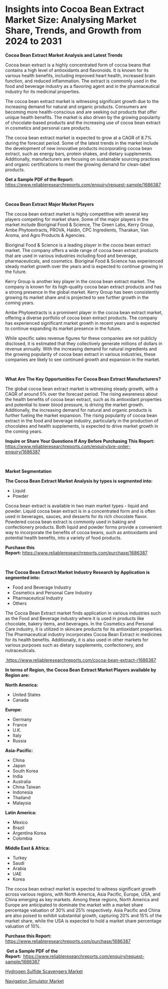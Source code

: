 <p><h1>Insights into Cocoa Bean Extract Market Size: Analysing Market Share, Trends, and Growth from 2024 to 2031</h1></p><p><strong>Cocoa Bean Extract Market Analysis and Latest Trends</strong></p>
<p><p>Cocoa bean extract is a highly concentrated form of cocoa beans that contains a high level of antioxidants and flavonoids. It is known for its various health benefits, including improved heart health, increased brain function, and reduced inflammation. The extract is commonly used in the food and beverage industry as a flavoring agent and in the pharmaceutical industry for its medicinal properties.</p><p>The cocoa bean extract market is witnessing significant growth due to the increasing demand for natural and organic products. Consumers are becoming more health-conscious and are seeking out products that offer unique health benefits. The market is also driven by the growing popularity of chocolate-based products and the increasing use of cocoa bean extract in cosmetics and personal care products.</p><p>The cocoa bean extract market is expected to grow at a CAGR of 8.7% during the forecast period. Some of the latest trends in the market include the development of new innovative products incorporating cocoa bean extract, such as energy bars, protein shakes, and dietary supplements. Additionally, manufacturers are focusing on sustainable sourcing practices and organic certifications to meet the growing demand for clean-label products.</p></p>
<p><strong>Get a Sample PDF of the Report:&nbsp;</strong> <a href="https://www.reliableresearchreports.com/enquiry/request-sample/1686387">https://www.reliableresearchreports.com/enquiry/request-sample/1686387</a></p>
<p>&nbsp;</p>
<p><strong>Cocoa Bean Extract Major Market Players</strong></p>
<p><p>The cocoa bean extract market is highly competitive with several key players competing for market share. Some of the major players in the market include Bioriginal Food & Science, The Green Labs, Kerry Group, Ambe Phytoextracts, PROVA, Haldin, CPC Ingredients, Tharakan, Van Aroma, and Agro Products & Agencies.</p><p>Bioriginal Food & Science is a leading player in the cocoa bean extract market. The company offers a wide range of cocoa bean extract products that are used in various industries including food and beverage, pharmaceuticals, and cosmetics. Bioriginal Food & Science has experienced steady market growth over the years and is expected to continue growing in the future.</p><p>Kerry Group is another key player in the cocoa bean extract market. The company is known for its high-quality cocoa bean extract products and has a strong presence in the global market. Kerry Group has been consistently growing its market share and is projected to see further growth in the coming years.</p><p>Ambe Phytoextracts is a prominent player in the cocoa bean extract market, offering a diverse portfolio of cocoa bean extract products. The company has experienced significant market growth in recent years and is expected to continue expanding its market presence in the future.</p><p>While specific sales revenue figures for these companies are not publicly disclosed, it is estimated that they collectively generate millions of dollars in revenue annually. With the increasing demand for natural ingredients and the growing popularity of cocoa bean extract in various industries, these companies are likely to see continued growth and expansion in the market.</p></p>
<p>&nbsp;</p>
<p><strong>What Are The Key Opportunities For Cocoa Bean Extract Manufacturers?</strong></p>
<p><p>The global cocoa bean extract market is witnessing steady growth, with a CAGR of around 5% over the forecast period. The rising awareness about the health benefits of cocoa bean extract, such as its antioxidant properties and potential to lower blood pressure, is driving the market growth. Additionally, the increasing demand for natural and organic products is further fueling the market expansion. The rising popularity of cocoa bean extract in the food and beverage industry, particularly in the production of chocolates and health supplements, is expected to drive market growth in the coming years.</p></p>
<p><strong>Inquire or Share Your Questions If Any Before Purchasing This Report:</strong> <a href="https://www.reliableresearchreports.com/enquiry/pre-order-enquiry/1686387">https://www.reliableresearchreports.com/enquiry/pre-order-enquiry/1686387</a></p>
<p>&nbsp;</p>
<p><strong>Market Segmentation</strong></p>
<p><strong>The Cocoa Bean Extract Market Analysis by types is segmented into:</strong></p>
<p><ul><li>Liquid</li><li>Powder</li></ul></p>
<p><p>Cocoa bean extract is available in two main market types - liquid and powder. Liquid cocoa bean extract is in a concentrated form and is often used in beverages, sauces, and desserts for its rich chocolate flavor. Powdered cocoa bean extract is commonly used in baking and confectionery products. Both liquid and powder forms provide a convenient way to incorporate the benefits of cocoa beans, such as antioxidants and potential health benefits, into a variety of food products.</p></p>
<p><strong>Purchase this Report:&nbsp;</strong><a href="https://www.reliableresearchreports.com/purchase/1686387">https://www.reliableresearchreports.com/purchase/1686387</a></p>
<p>&nbsp;</p>
<p><strong>The Cocoa Bean Extract Market Industry Research by Application is segmented into:</strong></p>
<p><ul><li>Food and Beverage Industry</li><li>Cosmetics and Personal Care Industry</li><li>Pharmaceutical Industry</li><li>Others</li></ul></p>
<p><p>The Cocoa Bean Extract market finds application in various industries such as the Food and Beverage industry where it is used in products like chocolate, bakery items, and beverages. In the Cosmetics and Personal Care industry, it is utilized in skincare products for its antioxidant properties. The Pharmaceutical industry incorporates Cocoa Bean Extract in medicines for its health benefits. Additionally, it is also used in other markets for various purposes such as dietary supplements, confectionery, and nutraceuticals.</p></p>
<p><a href="https://www.reliableresearchreports.com/cocoa-bean-extract-r1686387">&nbsp;https://www.reliableresearchreports.com/cocoa-bean-extract-r1686387</a></p>
<p><strong>In terms of Region, the Cocoa Bean Extract Market Players available by Region are:</strong></p>
<p>
    <p> <strong> North America: </strong>
        <ul>
            <li>United States</li>
            <li>Canada</li>
        </ul>
        </p> 
    <p> <strong> Europe: </strong>
        <ul>
            <li>Germany</li>
            <li>France</li>
            <li>U.K.</li>
            <li>Italy</li>
            <li>Russia</li>
        </ul>
        </p> 
    <p> <strong> Asia-Pacific: </strong>
        <ul>
            <li>China</li>
            <li>Japan</li>
            <li>South Korea</li>
            <li>India</li>
            <li>Australia</li>
            <li>China Taiwan</li>
            <li>Indonesia</li>
            <li>Thailand</li>
            <li>Malaysia</li>
        </ul>
        </p> 
    <p> <strong> Latin America: </strong>
        <ul>
            <li>Mexico</li>
            <li>Brazil</li>
            <li>Argentina Korea</li>
            <li>Colombia</li>
        </ul>
        </p> 
    <p> <strong> Middle East & Africa: </strong>
        <ul>
            <li>Turkey</li>
            <li>Saudi</li>
            <li>Arabia</li>
            <li>UAE</li>
            <li>Korea</li>
        </ul>
    </p>
    </p>
<p><p>The cocoa bean extract market is expected to witness significant growth across various regions, with North America, Asia Pacific, Europe, USA, and China emerging as key markets. Among these regions, North America and Europe are anticipated to dominate the market with a market share percentage valuation of 30% and 25% respectively. Asia Pacific and China are also poised to exhibit substantial growth, capturing 20% and 15% of the market share, while the USA is expected to hold a market share percentage valuation of 10%.</p></p>
<p><strong>Purchase this Report: </strong><a href="https://www.reliableresearchreports.com/purchase/1686387">https://www.reliableresearchreports.com/purchase/1686387</a></p>
<p>&nbsp;<strong>Get a Sample PDF of the Report:&nbsp;&nbsp;</strong><a href="https://www.reliableresearchreports.com/enquiry/request-sample/1686387">https://www.reliableresearchreports.com/enquiry/request-sample/1686387</a></p>
<p><strong></strong></p>
<p><p><a href="https://view.publitas.com/reportprime-1/navigating-the-global-hydrogen-sulfide-scavengers-market-landscape-trends-forecasts-and-impact-analysis-2024-2031-covered-in-183-pages/">Hydrogen Sulfide Scavengers Market</a></p><p><a href="https://medium.com/@valroy852472024/navigation-simulator-market-analysis-report-global-insights-by-region-type-ship-bridge-6ded14e8a811">Navigation Simulator Market</a></p></p>